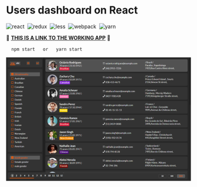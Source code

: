 # Users dashboard on React

![react](https://img.shields.io/badge/react-blue.svg?style=flat&logo=react&logoColor=white)&nbsp;
![redux](https://img.shields.io/badge/redux-%23593d88.svg?style=flat&logo=redux&logoColor=white)&nbsp;
![less](https://img.shields.io/badge/LESS-%231572B6.svg?style=flat&logo=less&logoColor=white)&nbsp;
![webpack](https://img.shields.io/badge/webpack-%238DD6F9.svg?style=flat&logo=webpack&logoColor=black)&nbsp;
![yarn](https://img.shields.io/badge/yarn-%232C8EBB.svg?style=flat&logo=yarn&logoColor=white)&nbsp;

 🚀 **[THIS IS A LINK TO THE WORKING APP](https://webioann.github.io/random_users/)** 🚀

```bash
  npm start   or   yarn start
```
![MOCH](./src/assets/users-screen.png)